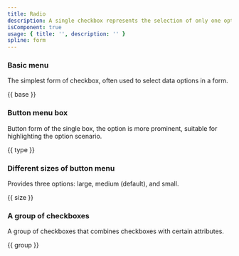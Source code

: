```yaml
---
title: Radio 
description: A single checkbox represents the selection of only one option from a set of mutually exclusive options.
isComponent: true
usage: { title: '', description: '' }
spline: form
---
```


### Basic menu

The simplest form of checkbox, often used to select data options in a form.

{{ base }}

### Button menu box

Button form of the single box, the option is more prominent, suitable for highlighting the option scenario.

{{ type }}

### Different sizes of button menu

Provides three options: large, medium (default), and small.

{{ size }}

### A group of checkboxes

A group of checkboxes that combines checkboxes with certain attributes.

{{ group }}
